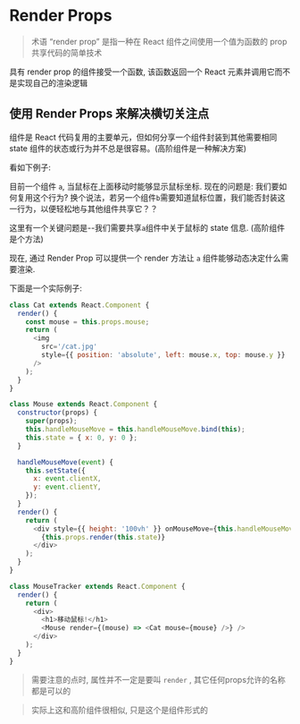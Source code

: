 # Render Props

> 术语 “render prop” 是指一种在 React 组件之间使用一个值为函数的 prop 共享代码的简单技术

具有 render prop 的组件接受一个函数, 该函数返回一个 React 元素并调用它而不是实现自己的渲染逻辑

## 使用 Render Props 来解决横切关注点

组件是 React 代码复用的主要单元，但如何分享一个组件封装到其他需要相同 state 组件的状态或行为并不总是很容易。(高阶组件是一种解决方案)

看如下例子:

目前一个组件 `a`, 当鼠标在上面移动时能够显示鼠标坐标. 现在的问题是: 我们要如何复用这个行为? 换个说法，若另一个组件`b`需要知道鼠标位置，我们能否封装这一行为，以便轻松地与其他组件共享它？？

这里有一个关键问题是--我们需要共享`a`组件中关于鼠标的 state 信息. (高阶组件是个方法)

现在, 通过 Render Prop 可以提供一个 render 方法让 `a` 组件能够动态决定什么需要渲染.

下面是一个实际例子:

```js
class Cat extends React.Component {
  render() {
    const mouse = this.props.mouse;
    return (
      <img
        src='/cat.jpg'
        style={{ position: 'absolute', left: mouse.x, top: mouse.y }}
      />
    );
  }
}

class Mouse extends React.Component {
  constructor(props) {
    super(props);
    this.handleMouseMove = this.handleMouseMove.bind(this);
    this.state = { x: 0, y: 0 };
  }

  handleMouseMove(event) {
    this.setState({
      x: event.clientX,
      y: event.clientY,
    });
  }
  render() {
    return (
      <div style={{ height: '100vh' }} onMouseMove={this.handleMouseMove}>
        {this.props.render(this.state)}
      </div>
    );
  }
}

class MouseTracker extends React.Component {
  render() {
    return (
      <div>
        <h1>移动鼠标!</h1>
        <Mouse render={(mouse) => <Cat mouse={mouse} />} />
      </div>
    );
  }
}
```


> 需要注意的点时, 属性并不一定是要叫 `render` , 其它任何props允许的名称都是可以的

> 实际上这和高阶组件很相似, 只是这个是组件形式的




